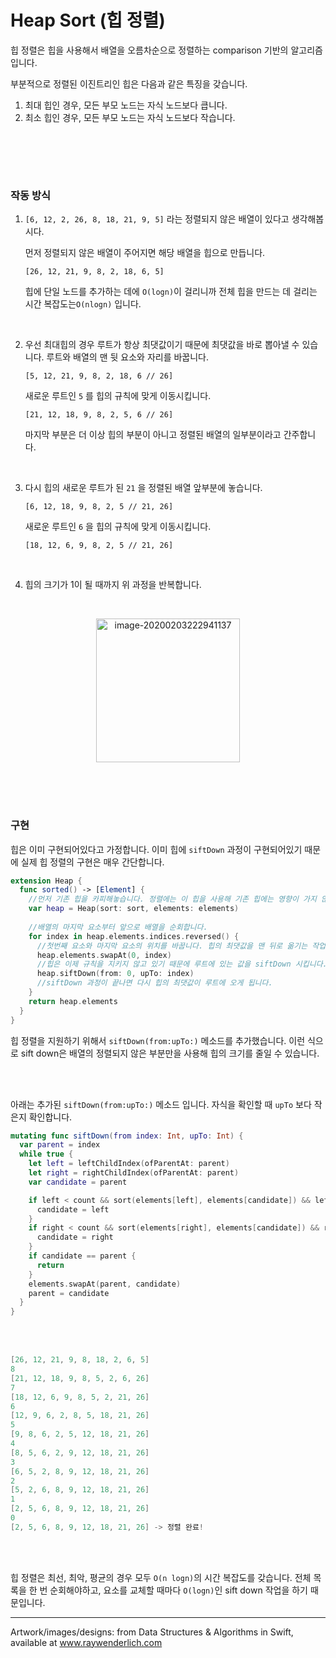 # Heap Sort (힙 정렬)

힙 정렬은 힙을 사용해서 배열을 오름차순으로 정렬하는 comparison 기반의 알고리즘 입니다.

부분적으로 정렬된 이진트리인 힙은 다음과 같은 특징을 갖습니다.

1. 최대 힙인 경우, 모든 부모 노드는 자식 노드보다 큽니다.
2. 최소 힙인 경우, 모든 부모 노드는 자식 노드보다 작습니다.

<br />

<br /><br />

### 작동 방식

1. `[6, 12, 2, 26, 8, 18, 21, 9, 5]` 라는 정렬되지 않은 배열이 있다고 생각해봅시다.

   먼저 정렬되지 않은 배열이 주어지면 해당 배열을 힙으로 만듭니다.

   `[26, 12, 21, 9, 8, 2, 18, 6, 5]`

   힙에 단일 노드를 추가하는 데에 `O(logn)`이 걸리니까 전체 힙을 만드는 데 걸리는 시간 복잡도는`O(nlogn)` 입니다.

<br />

2. 우선 최대힙의 경우 루트가 항상 최댓값이기 때문에 최댓값을 바로 뽑아낼 수 있습니다. 루트와 배열의 맨 뒷 요소와 자리를 바꿉니다.

   `[5, 12, 21, 9, 8, 2, 18, 6 // 26]`

   새로운 루트인 `5` 를 힙의 규칙에 맞게 이동시킵니다.

   `[21, 12, 18, 9, 8, 2, 5, 6 // 26]`

   마지막 부분은 더 이상 힙의 부분이 아니고 정렬된 배열의 일부분이라고 간주합니다.

<br />

3. 다시 힙의 새로운 루트가 된 `21` 을 정렬된 배열 앞부분에 놓습니다.

   `[6, 12, 18, 9, 8, 2, 5 // 21, 26]`

   새로운 루트인 `6` 을 힙의 규칙에 맞게 이동시킵니다.

   `[18, 12, 6, 9, 8, 2, 5 // 21, 26]`

<br />

4. 힙의 크기가 1이 될 때까지 위 과정을 반복합니다.

<br />

<p align="center"><img width="230" alt="image-20200203222941137" src="https://user-images.githubusercontent.com/16719527/73659483-b19e2380-46d9-11ea-991e-50a0575fbc89.png"></p>
<br /><br /><br />

### 구현

힙은 이미 구현되어있다고 가정합니다. 이미 힙에 `siftDown` 과정이 구현되어있기 때문에 실제 힙 정렬의 구현은 매우 간단합니다.

```swift
extension Heap {
  func sorted() -> [Element] {
    //먼저 기존 힙을 카피해놓습니다. 정렬에는 이 힙을 사용해 기존 힙에는 영향이 가지 않도록 합니다.
    var heap = Heap(sort: sort, elements: elements)
    
    //배열의 마지막 요소부터 앞으로 배열을 순회합니다.
    for index in heap.elements.indices.reversed() {
      //첫번째 요소와 마지막 요소의 위치를 바꿉니다. 힙의 최댓값을 맨 뒤로 옮기는 작업입니다.
      heap.elements.swapAt(0, index)
      //힙은 이제 규칙을 지키지 않고 있기 때문에 루트에 있는 값을 siftDown 시킵니다.
      heap.siftDown(from: 0, upTo: index)
      //siftDown 과정이 끝나면 다시 힙의 최댓값이 루트에 오게 됩니다.
    }
    return heap.elements
  }
}
```

힙 정렬을 지원하기 위해서 `siftDown(from:upTo:)` 메소드를 추가했습니다. 이런 식으로 sift down은 배열의 정렬되지 않은 부분만을 사용해 힙의 크기를 줄일 수 있습니다.

<br /><br />

아래는 추가된 `siftDown(from:upTo:)` 메소드 입니다. 자식을 확인할 때 `upTo` 보다 작은지 확인합니다.

```swift
mutating func siftDown(from index: Int, upTo: Int) {
  var parent = index
  while true {
    let left = leftChildIndex(ofParentAt: parent)
    let right = rightChildIndex(ofParentAt: parent)
    var candidate = parent

    if left < count && sort(elements[left], elements[candidate]) && left < upTo {
      candidate = left
    }
    if right < count && sort(elements[right], elements[candidate]) && right < upTo {
      candidate = right
    }
    if candidate == parent {
      return
    }
    elements.swapAt(parent, candidate)
    parent = candidate
  }
}
```

<br /><br />

```swift
[26, 12, 21, 9, 8, 18, 2, 6, 5]
8
[21, 12, 18, 9, 8, 5, 2, 6, 26]
7
[18, 12, 6, 9, 8, 5, 2, 21, 26]
6
[12, 9, 6, 2, 8, 5, 18, 21, 26]
5
[9, 8, 6, 2, 5, 12, 18, 21, 26]
4
[8, 5, 6, 2, 9, 12, 18, 21, 26]
3
[6, 5, 2, 8, 9, 12, 18, 21, 26]
2
[5, 2, 6, 8, 9, 12, 18, 21, 26]
1
[2, 5, 6, 8, 9, 12, 18, 21, 26]
0
[2, 5, 6, 8, 9, 12, 18, 21, 26] -> 정렬 완료!
```

<br /><br />

힙 정렬은 최선, 최악, 평균의 경우 모두 `O(n logn)`의 시간 복잡도를 갖습니다. 전체 목록을 한 번 순회해야하고, 요소를 교체할 때마다 `O(logn)`인 sift down 작업을 하기 때문입니다.



-----

Artwork/images/designs: from Data Structures & Algorithms in Swift, available at www.raywenderlich.com